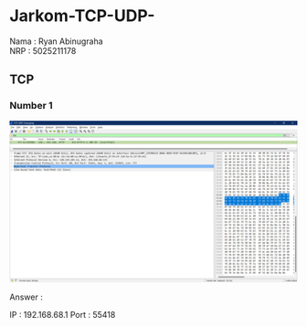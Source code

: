 # Jarkom-TCP-UDP-

Nama   : Ryan Abinugraha
<br>
NRP    : 5025211178

## TCP

### Number 1
![Foto](./img/image.png)

Answer     :

IP    : 192.168.68.1
Port  : 55418



